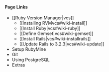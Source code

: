 #### Page Links ####
* [[Ruby Version Manager|vcs]]
	* [[Installing RVMvcs#wiki-install]]
	* [[Install Ruby|vcs#wiki-ruby]]
	* [[Define Gemset|vcs#wiki-gemset]]
	* [[Install Rails|vcs#wiki-installrails]]
	* [[Update Rails to 3.2.3|vcs#wiki-update]]
* Setup RubyMine
* Git
* Using PostgreSQL
* Extras
